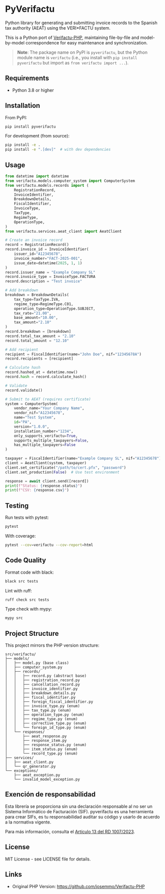 # PyVerifactu

Python library for generating and submitting invoice records to the Spanish tax authority (AEAT) using the VERI*FACTU system.

This is a Python port of [Verifactu-PHP](https://github.com/josemmo/Verifactu-PHP), maintaining file-by-file and model-by-model correspondence for easy maintenance and synchronization.

> **Note**: The package name on PyPI is `pyverifactu`, but the Python module name is `verifactu` (i.e., you install with `pip install pyverifactu` but import as `from verifactu import ...`).

## Requirements

- Python 3.8 or higher

## Installation

From PyPI:

```bash
pip install pyverifactu
```

For development (from source):

```bash
pip install -e .
pip install -e ".[dev]"  # with dev dependencies
```

## Usage

```python
from datetime import datetime
from verifactu.models.computer_system import ComputerSystem
from verifactu.models.records import (
    RegistrationRecord,
    InvoiceIdentifier,
    BreakdownDetails,
    FiscalIdentifier,
    InvoiceType,
    TaxType,
    RegimeType,
    OperationType,
)
from verifactu.services.aeat_client import AeatClient

# Create an invoice record
record = RegistrationRecord()
record.invoice_id = InvoiceIdentifier(
    issuer_id="A12345678",
    invoice_number="FACT-2025-001",
    issue_date=datetime(2025, 1, 1)
)
record.issuer_name = "Example Company SL"
record.invoice_type = InvoiceType.FACTURA
record.description = "Test invoice"

# Add breakdown
breakdown = BreakdownDetails(
    tax_type=TaxType.IVA,
    regime_type=RegimeType.C01,
    operation_type=OperationType.SUBJECT,
    tax_rate="21.00",
    base_amount="10.00",
    tax_amount="2.10"
)
record.breakdown = [breakdown]
record.total_tax_amount = "2.10"
record.total_amount = "12.10"

# Add recipient
recipient = FiscalIdentifier(name="John Doe", nif="12345678A")
record.recipients = [recipient]

# Calculate hash
record.hashed_at = datetime.now()
record.hash = record.calculate_hash()

# Validate
record.validate()

# Submit to AEAT (requires certificate)
system = ComputerSystem(
    vendor_name="Your Company Name",
    vendor_nif="A12345678",
    name="Test System",
    id="PA",
    version="1.0.0",
    installation_number="1234",
    only_supports_verifactu=True,
    supports_multiple_taxpayers=False,
    has_multiple_taxpayers=False
)

taxpayer = FiscalIdentifier(name="Example Company SL", nif="A12345678")
client = AeatClient(system, taxpayer)
client.set_certificate("/path/to/cert.pfx", "password")
client.set_production(False)  # Use test environment

response = await client.send([record])
print(f"Status: {response.status}")
print(f"CSV: {response.csv}")
```

## Testing

Run tests with pytest:

```bash
pytest
```

With coverage:

```bash
pytest --cov=verifactu --cov-report=html
```

## Code Quality

Format code with black:

```bash
black src tests
```

Lint with ruff:

```bash
ruff check src tests
```

Type check with mypy:

```bash
mypy src
```

## Project Structure

This project mirrors the PHP version structure:

```
src/verifactu/
├── models/
│   ├── model.py (base class)
│   ├── computer_system.py
│   ├── records/
│   │   ├── record.py (abstract base)
│   │   ├── registration_record.py
│   │   ├── cancellation_record.py
│   │   ├── invoice_identifier.py
│   │   ├── breakdown_details.py
│   │   ├── fiscal_identifier.py
│   │   ├── foreign_fiscal_identifier.py
│   │   ├── invoice_type.py (enum)
│   │   ├── tax_type.py (enum)
│   │   ├── operation_type.py (enum)
│   │   ├── regime_type.py (enum)
│   │   ├── corrective_type.py (enum)
│   │   └── foreign_id_type.py (enum)
│   └── responses/
│       ├── aeat_response.py
│       ├── response_item.py
│       ├── response_status.py (enum)
│       ├── item_status.py (enum)
│       └── record_type.py (enum)
├── services/
│   ├── aeat_client.py
│   └── qr_generator.py
└── exceptions/
    ├── aeat_exception.py
    └── invalid_model_exception.py
```

## Exención de responsabilidad
Esta librería se proporciona sin una declaración responsable al no ser un Sistema Informático de Facturación (SIF).
pyverifactu es una herramienta para crear SIFs, es tu responsabilidad auditar su código y usarlo de acuerdo a la normativa vigente.

Para más información, consulta el [Artículo 13 del RD 1007/2023](https://www.boe.es/buscar/act.php?id=BOE-A-2023-24840#a1-5).

## License

MIT License - see LICENSE file for details.

## Links

- Original PHP Version: https://github.com/josemmo/Verifactu-PHP

